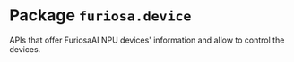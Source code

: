 # Package `furiosa.device`

APIs that offer FuriosaAI NPU devices' information and allow to control the devices.